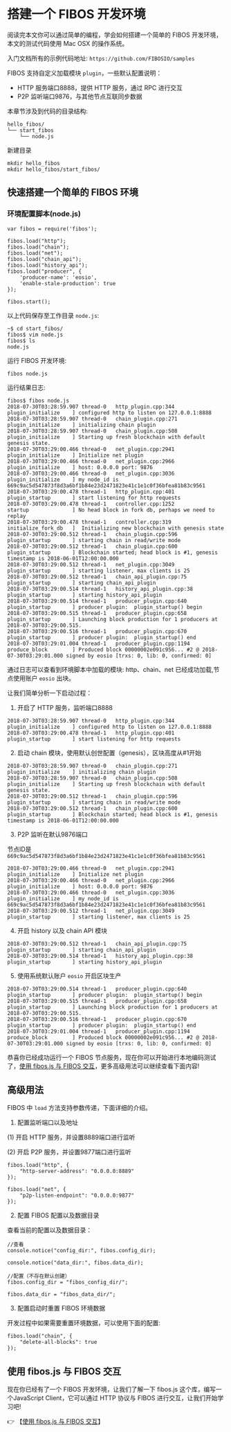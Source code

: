 # 搭建一个 FIBOS 开发环境

阅读完本文你可以通过简单的编程，学会如何搭建一个简单的 FIBOS 开发环境，本文的测试代码使用 Mac OSX 的操作系统。

入门文档所有的示例代码地址: `https://github.com/FIBOSIO/samples`

FIBOS 支持自定义加载模块 `plugin`，一些默认配置说明：

- HTTP 服务端口8888，提供 HTTP 服务，通过 RPC 进行交互
- P2P 监听端口9876，与其他节点互联同步数据


本章节涉及到代码的目录结构:

```
hello_fibos/
└── start_fibos
    └── node.js
```

新建目录
```
mkdir hello_fibos
mkdir hello_fibos/start_fibos/
```

## 快速搭建一个简单的 FIBOS 环境

### 环境配置脚本(node.js)

```
var fibos = require('fibos');

fibos.load("http");
fibos.load("chain");
fibos.load("net");
fibos.load("chain_api");
fibos.load("history_api");
fibos.load("producer", {
    'producer-name': 'eosio',
    'enable-stale-production': true
});

fibos.start();
```

以上代码保存至工作目录 `node.js`:

```
~$ cd start_fibos/
fibos$ vim node.js
fibos$ ls
node.js
```

运行 FIBOS 开发环境:

```
fibos node.js
```

运行结果日志:
```
fibos$ fibos node.js
2018-07-30T03:28:59.907 thread-0   http_plugin.cpp:344           plugin_initialize    ] configured http to listen on 127.0.0.1:8888
2018-07-30T03:28:59.907 thread-0   chain_plugin.cpp:271          plugin_initialize    ] initializing chain plugin
2018-07-30T03:28:59.907 thread-0   chain_plugin.cpp:508          plugin_initialize    ] Starting up fresh blockchain with default genesis state.
2018-07-30T03:29:00.466 thread-0   net_plugin.cpp:2941           plugin_initialize    ] Initialize net plugin
2018-07-30T03:29:00.466 thread-0   net_plugin.cpp:2966           plugin_initialize    ] host: 0.0.0.0 port: 9876
2018-07-30T03:29:00.466 thread-0   net_plugin.cpp:3036           plugin_initialize    ] my node_id is 669c9ac5d547873f8d3a6bf1b84e23d2471823e41c1e1c0f36bfea81b83c9561
2018-07-30T03:29:00.478 thread-1   http_plugin.cpp:401           plugin_startup       ] start listening for http requests
2018-07-30T03:29:00.478 thread-1   controller.cpp:1252           startup              ] No head block in fork db, perhaps we need to replay
2018-07-30T03:29:00.478 thread-1   controller.cpp:319            initialize_fork_db   ]  Initializing new blockchain with genesis state
2018-07-30T03:29:00.512 thread-1   chain_plugin.cpp:596          plugin_startup       ] starting chain in read/write mode
2018-07-30T03:29:00.512 thread-1   chain_plugin.cpp:600          plugin_startup       ] Blockchain started; head block is #1, genesis timestamp is 2018-06-01T12:00:00.000
2018-07-30T03:29:00.512 thread-1   net_plugin.cpp:3049           plugin_startup       ] starting listener, max clients is 25
2018-07-30T03:29:00.512 thread-1   chain_api_plugin.cpp:75       plugin_startup       ] starting chain_api_plugin
2018-07-30T03:29:00.514 thread-1   history_api_plugin.cpp:38     plugin_startup       ] starting history_api_plugin
2018-07-30T03:29:00.514 thread-1   producer_plugin.cpp:640       plugin_startup       ] producer plugin:  plugin_startup() begin
2018-07-30T03:29:00.515 thread-1   producer_plugin.cpp:658       plugin_startup       ] Launching block production for 1 producers at 2018-07-30T03:29:00.515.
2018-07-30T03:29:00.516 thread-1   producer_plugin.cpp:670       plugin_startup       ] producer plugin:  plugin_startup() end
2018-07-30T03:29:01.004 thread-1   producer_plugin.cpp:1194      produce_block        ] Produced block 00000002e091c956... #2 @ 2018-07-30T03:29:01.000 signed by eosio [trxs: 0, lib: 0, confirmed: 0]
```

通过日志可以查看到环境脚本中加载的模块: http、chain、net 已经成功加载,节点使用账户 `eosio` 出块。

让我们简单分析一下启动过程：

1. 开启了 HTTP 服务，监听端口8888

```
2018-07-30T03:28:59.907 thread-0   http_plugin.cpp:344           plugin_initialize    ] configured http to listen on 127.0.0.1:8888
2018-07-30T03:29:00.478 thread-1   http_plugin.cpp:401           plugin_startup       ] start listening for http requests
```

2. 启动 chain 模块，使用默认创世配置（genesis），区块高度从#1开始

```
2018-07-30T03:28:59.907 thread-0   chain_plugin.cpp:271          plugin_initialize    ] initializing chain plugin
2018-07-30T03:28:59.907 thread-0   chain_plugin.cpp:508          plugin_initialize    ] Starting up fresh blockchain with default genesis state.
2018-07-30T03:29:00.512 thread-1   chain_plugin.cpp:596          plugin_startup       ] starting chain in read/write mode
2018-07-30T03:29:00.512 thread-1   chain_plugin.cpp:600          plugin_startup       ] Blockchain started; head block is #1, genesis timestamp is 2018-06-01T12:00:00.000

```

3. P2P 监听在默认9876端口

节点ID是`669c9ac5d547873f8d3a6bf1b84e23d2471823e41c1e1c0f36bfea81b83c9561`

```
2018-07-30T03:29:00.466 thread-0   net_plugin.cpp:2941           plugin_initialize    ] Initialize net plugin
2018-07-30T03:29:00.466 thread-0   net_plugin.cpp:2966           plugin_initialize    ] host: 0.0.0.0 port: 9876
2018-07-30T03:29:00.466 thread-0   net_plugin.cpp:3036           plugin_initialize    ] my node_id is 669c9ac5d547873f8d3a6bf1b84e23d2471823e41c1e1c0f36bfea81b83c9561
2018-07-30T03:29:00.512 thread-1   net_plugin.cpp:3049           plugin_startup       ] starting listener, max clients is 25
```

4. 开启 history 以及 chain API 模块

```
2018-07-30T03:29:00.512 thread-1   chain_api_plugin.cpp:75       plugin_startup       ] starting chain_api_plugin
2018-07-30T03:29:00.514 thread-1   history_api_plugin.cpp:38     plugin_startup       ] starting history_api_plugin
```

5. 使用系统默认账户 `eosio` 开启区块生产

```
2018-07-30T03:29:00.514 thread-1   producer_plugin.cpp:640       plugin_startup       ] producer plugin:  plugin_startup() begin
2018-07-30T03:29:00.515 thread-1   producer_plugin.cpp:658       plugin_startup       ] Launching block production for 1 producers at 2018-07-30T03:29:00.515.
2018-07-30T03:29:00.516 thread-1   producer_plugin.cpp:670       plugin_startup       ] producer plugin:  plugin_startup() end
2018-07-30T03:29:01.004 thread-1   producer_plugin.cpp:1194      produce_block        ] Produced block 00000002e091c956... #2 @ 2018-07-30T03:29:01.000 signed by eosio [trxs: 0, lib: 0, confirmed: 0]
```


恭喜你已经成功运行一个 FIBOS 节点服务，现在你可以开始进行本地编码测试了，[使用 fibos.js 与 FIBOS 交互](fibosjs.md)，更多高级用法可以继续查看下面内容!

## 高级用法

FIBOS 中 `load` 方法支持参数传递，下面详细的介绍。


1. 配置监听端口以及地址

(1) 开启 HTTP 服务，并设置8889端口进行监听

(2) 开启 P2P 服务，并设置9877端口进行监听


```
fibos.load("http", {
	"http-server-address": "0.0.0.0:8889"
});

fibos.load("net", {
	"p2p-listen-endpoint": "0.0.0.0:9877"
});

```

2. 配置 FIBOS 配置以及数据目录

查看当前的配置以及数据目录：

```
//查看
console.notice("config_dir:", fibos.config_dir);

console.notice("data_dir:", fibos.data_dir);

//配置（不存在默认创建）
fibos.config_dir = "fibos_config_dir/";

fibos.data_dir = "fibos_data_dir/";

```

3. 配置启动时重置 FIBOS 环境数据

开发过程中如果需要重置环境数据，可以使用下面的配置:

```
fibos.load("chain", {
	"delete-all-blocks": true
});
```

## 使用 fibos.js 与 FIBOS 交互
现在你已经有了一个 FIBOS 开发环境，让我们了解一下 fibos.js 这个库，编写一个JavaScript Client，它可以通过 HTTP 协议与 FIBOS 进行交互，让我们开始学习吧!

👉 【[使用 fibos.js 与 FIBOS 交互](fibosjs.md)】